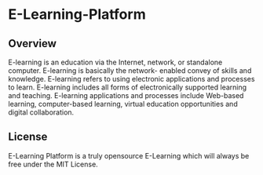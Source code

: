 # E-Learning-Platform

## Overview

   E-learning is an education via the Internet, network, or standalone computer. E-learning is basically the network- enabled convey of skills and knowledge. E-learning refers to using electronic applications and processes to learn. E-learning includes all forms of electronically supported learning and teaching.
   E-learning applications and processes include Web-based learning, computer-based learning, virtual education opportunities and digital collaboration.

## License
E-Learning Platform is a truly opensource E-Learning which will always be free under the MIT License.
